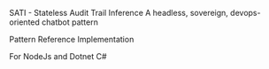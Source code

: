 SATI - Stateless Audit Trail Inference
A headless, sovereign, devops-oriented chatbot pattern

Pattern Reference Implementation

For NodeJs and Dotnet C#

